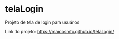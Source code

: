 # telaLogin
 Projeto de tela de login para usuários
 
 Link do projeto: https://marcosmto.github.io/telaLogin/

